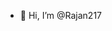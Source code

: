 - 👋 Hi, I’m @Rajan217


<!---
Rajan217/Rajan217 is a ✨ special ✨ repository because its `README.md` (this file) appears on your GitHub profile.
You can click the Preview link to take a look at your changes.
--->
